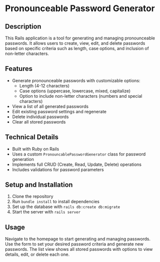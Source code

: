 # Pronounceable Password Generator

## Description
This Rails application is a tool for generating and managing pronounceable passwords. It allows users to create, view, edit, and delete passwords based on specific criteria such as length, case options, and inclusion of non-letter characters.

## Features
- Generate pronounceable passwords with customizable options:
  - Length (4-12 characters)
  - Case options (uppercase, lowercase, mixed, capitalize)
  - Option to include non-letter characters (numbers and special characters)
- View a list of all generated passwords
- Edit existing password settings and regenerate
- Delete individual passwords
- Clear all stored passwords

## Technical Details
- Built with Ruby on Rails
- Uses a custom `PronouncablePasswordGenerator` class for password generation
- Implements full CRUD (Create, Read, Update, Delete) operations
- Includes validations for password parameters

## Setup and Installation
1. Clone the repository
2. Run `bundle install` to install dependencies
3. Set up the database with `rails db:create db:migrate`
4. Start the server with `rails server`

## Usage
Navigate to the homepage to start generating and managing passwords. Use the form to set your desired password criteria and generate new passwords. The list view shows all stored passwords with options to view details, edit, or delete each one.